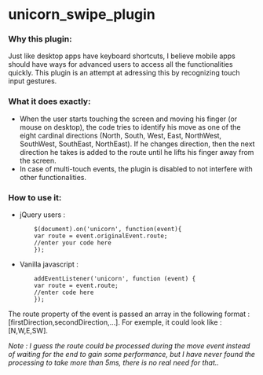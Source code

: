 unicorn_swipe_plugin
====================

<h3> Why this plugin: </h3>

Just like desktop apps have keyboard shortcuts, I believe mobile apps should have ways for advanced users to access all the functionalities quickly. This plugin is an attempt at adressing this by recognizing touch input gestures.

<h3> What it does exactly: </h3>

* When the user starts touching the screen and moving his finger (or mouse on desktop), the code tries to identify his move as one of the eight cardinal directions (North, South, West, East, NorthWest, SouthWest, SouthEast, NorthEast). If he changes direction, then the next direction he takes is added to the route until he lifts his finger away from the screen. 
* In case of multi-touch events, the plugin is disabled to not interfere with other functionalities. </li></ul>

<h3> How to use it: </h3>

* jQuery users : <br>


	      $(document).on('unicorn', function(event){ 
	      var route = event.originalEvent.route;
	      //enter your code here
	      });



* Vanilla javascript : <br>


	      addEventListener('unicorn', function (event) { 
	      var route = event.route;
	      //enter code here
	      });



The route property of the event is passed an array in the following format : [firstDirection,secondDirection,...]. For exemple, it could look like : [N,W,E,SW].

_Note : I guess the route could be processed during the move event instead of waiting for the end to gain some performance, but I have never found the processing to take more than 5ms, there is no real need for that.._
